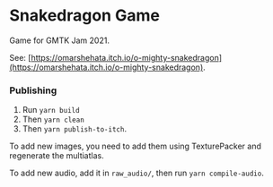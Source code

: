 # Snakedragon Game

Game for GMTK Jam 2021.

See: [https://omarshehata.itch.io/o-mighty-snakedragon](https://omarshehata.itch.io/o-mighty-snakedragon).

### Publishing

1. Run `yarn build`
2. Then `yarn clean`
3. Then `yarn publish-to-itch`.

To add new images, you need to add them using TexturePacker and regenerate the multiatlas.

To add new audio, add it in `raw_audio/`, then run `yarn compile-audio`.
